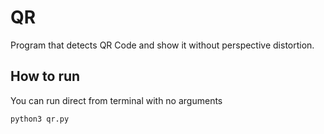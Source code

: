# QR

Program that detects QR Code and show it without perspective distortion.

## How to run
You can run direct from terminal with no arguments
```bash
python3 qr.py
```
